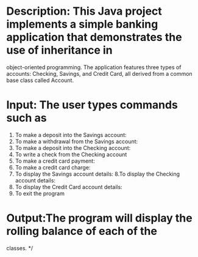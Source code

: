 # Description: This Java project implements a simple banking application that demonstrates the use of inheritance in
object-oriented programming. The application features three types of accounts:
Checking, Savings, and Credit Card, all derived from a common base class called Account.
# Input: The user types commands such as
1. To make a deposit into the Savings account:
2. To make a withdrawal from the Savings account:
3. To make a deposit into the Checking account:
4. To write a check from the Checking account
5. To make a credit card payment:
6. To make a credit card charge:
7. To display the Savings account details:
8.To display the Checking account details:
9. To display the Credit Card account details:
10. To exit the program
# Output:The program will display the rolling balance of each of the
classes. */
